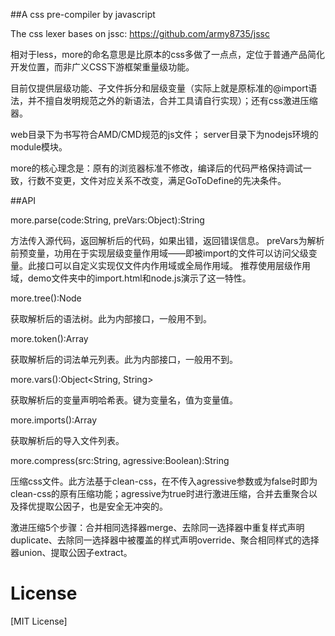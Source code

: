 ##A css pre-compiler by javascript

The css lexer bases on jssc: https://github.com/army8735/jssc

相对于less，more的命名意思是比原本的css多做了一点点，定位于普通产品简化开发位置，而非广义CSS下游框架重量级功能。

目前仅提供层级功能、子文件拆分和层级变量（实际上就是原标准的@import语法，并不擅自发明规范之外的新语法，合并工具请自行实现）；还有css激进压缩器。

web目录下为书写符合AMD/CMD规范的js文件；
server目录下为nodejs环境的module模块。

more的核心理念是：原有的浏览器标准不修改，编译后的代码严格保持调试一致，行数不变更，文件对应关系不改变，满足GoToDefine的先决条件。

##API

more.parse(code:String, preVars:Object):String

方法传入源代码，返回解析后的代码，如果出错，返回错误信息。
preVars为解析前预变量，功用在于实现层级变量作用域——即被import的文件可以访问父级变量。此接口可以自定义实现仅文件内作用域或全局作用域。
推荐使用层级作用域，demo文件夹中的import.html和node.js演示了这一特性。

more.tree():Node

获取解析后的语法树。此为内部接口，一般用不到。

more.token():Array<Token>

获取解析后的词法单元列表。此为内部接口，一般用不到。

more.vars():Object<String, String>

获取解析后的变量声明哈希表。键为变量名，值为变量值。

more.imports():Array

获取解析后的导入文件列表。

more.compress(src:String, agressive:Boolean):String

压缩css文件。此方法基于clean-css，在不传入agressive参数或为false时即为clean-css的原有压缩功能；agressive为true时进行激进压缩，合并去重聚合以及择优提取公因子，也是安全无冲突的。

激进压缩5个步骤：合并相同选择器merge、去除同一选择器中重复样式声明duplicate、去除同一选择器中被覆盖的样式声明override、聚合相同样式的选择器union、提取公因子extract。

# License

[MIT License]